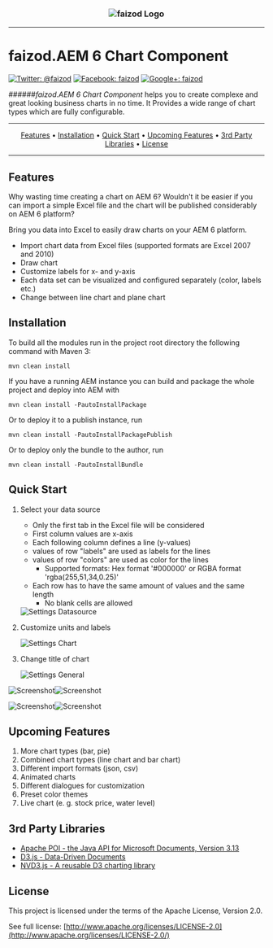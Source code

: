 <h3 align="center">
  <img src="assets/LogoFaizodGrey4.svg" alt="faizod Logo" />
</h3>


-------

faizod.AEM 6 Chart Component
============================

[![Twitter: @faizod](https://img.shields.io/badge/Twitter-@faizod-blue.svg?style=flat)](https://twitter.com/faizod)
[![Facebook: faizod](https://img.shields.io/badge/Facebook-faizod-blue.svg?style=flat)](https://www.facebook.com/faizod)
[![Google+: faizod](https://img.shields.io/badge/Google+-faizod-red.svg?style=flat)](https://plus.google.com/108789949783594596562)

######*faizod.AEM 6 Chart Component* helps you to create complexe and great looking business charts in no time. It Provides a wide range of chart types which are fully configurable.

-------

<p align="center">
    <a href="#features">Features</a> &bull;
    <a href="#installation">Installation</a> &bull;
    <a href="#quick-start">Quick Start</a> &bull;
    <a href="#upcoming-features">Upcoming Features</a> &bull;
    <a href="#3rd-party-libraries">3rd Party Libraries</a> &bull;
    <a href="#license">License</a>
</p>

-------

## Features

Why wasting time creating a chart on AEM 6? Wouldn't it be easier if you can import a simple Excel file and the chart will be published considerably on AEM 6 platform?

Bring you data into Excel to easily draw charts on your AEM 6 platform.

* Import chart data from Excel files (supported formats are Excel 2007 and 2010)
* Draw chart
* Customize labels for x- and y-axis
* Each data set can be visualized and configured separately (color, labels etc.)
* Change between line chart and plane chart

## Installation

To build all the modules run in the project root directory the following command with Maven 3:

```
mvn clean install
```

If you have a running AEM instance you can build and package the whole project and deploy into AEM with

```
mvn clean install -PautoInstallPackage
```

Or to deploy it to a publish instance, run

```
mvn clean install -PautoInstallPackagePublish
```

Or to deploy only the bundle to the author, run

```
mvn clean install -PautoInstallBundle
```

## Quick Start

1. Select your data source

	* Only the first tab in the Excel file will be considered
	* First column values are x-axis
	* Each following column defines a line (y-values)
	* values of row "labels" are used as labels for the lines
	* values of row "colors" are used as color for the lines
		* Supported formats: Hex format '#000000' or RGBA format 'rgba(255,51,34,0.25)'
	* Each row has to have the same amount of values and the same length
		* No blank cells are allowed

    <img src="assets/01_Datasource.png" alt="Settings Datasource" />
    
2. Customize units and labels

    <img src="assets/02_Chart.png" alt="Settings Chart" /> 
    
3. Change title of chart
    
    <img src="assets/03_General.png" alt="Settings General" />
    
<img src="assets/Screenshot_01.png" alt="Screenshot" /><img src="assets/Screenshot_02.png" alt="Screenshot" />

<img src="assets/Screenshot_03.png" alt="Screenshot" /><img src="assets/Screenshot_04.png" alt="Screenshot" />

## Upcoming Features

1. More chart types (bar, pie)
2. Combined chart types (line chart and bar chart)
3. Different import formats (json, csv)
4. Animated charts
5. Different dialogues for customization
6. Preset color themes
7. Live chart (e. g. stock price, water level)

## 3rd Party Libraries

* [Apache POI - the Java API for Microsoft Documents, Version 3.13](https://poi.apache.org/)
* [D3.js - Data-Driven Documents](https://github.com/mbostock/d3/)
* [NVD3.js - A reusable D3 charting library](https://github.com/novus/nvd3)

## License

This project is licensed under the terms of the Apache License, Version 2.0.

See full license: [http://www.apache.org/licenses/LICENSE-2.0](http://www.apache.org/licenses/LICENSE-2.0/)